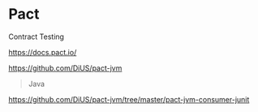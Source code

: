 # Pact

Contract Testing

https://docs.pact.io/

https://github.com/DiUS/pact-jvm

> Java

https://github.com/DiUS/pact-jvm/tree/master/pact-jvm-consumer-junit
